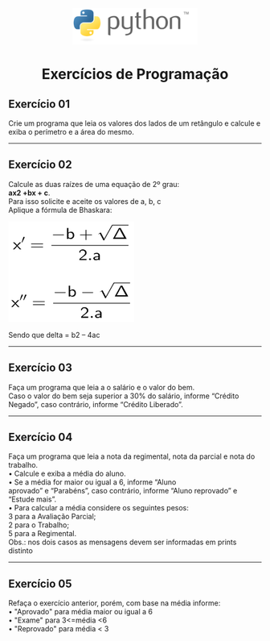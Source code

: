 

<p align="center">
  <a href="https://www.python.org/">
    <img src="./images/python-logo-generic.svg" alt="project logo" width="250" height="72">
  </a>
</p>
<h1 align='center'>Exercícios de Programação</h1>

## Exercício 01
<p>
Crie um programa que leia os valores dos lados de um
retângulo e calcule e exiba o perímetro e a área do
mesmo.
</p>

<hr>

## Exercício 02

Calcule as duas raízes de uma equação de 2º grau:<br>
<strong> ax2 +bx + c</strong>.<br>
Para isso solicite e aceite os valores de a, b, c<br>
Aplique a fórmula de Bhaskara:
<p align="start">
  <a href="https://www.python.org/">
    <img src="./images/encontrando-raizes-pela-formula-de-bhaskara.jpg" alt="project logo" width="250" height="200" >
  </a>
</p>
Sendo que delta = b2 – 4ac

<hr>

## Exercício 03
<p>
Faça um programa que leia a o salário e o valor do bem.<br>
Caso o valor do bem seja superior a 30% do salário,
informe “Crédito Negado”, caso contrário, informe
“Crédito Liberado”. 
</p>

<hr>

## Exercício 04
<p>
Faça um programa que leia a nota da regimental, nota
da parcial e nota do trabalho.<br>
• Calcule e exiba a média do aluno.<br>
• Se a média for maior ou igual a 6, informe “Aluno<br>
aprovado” e “Parabéns”, caso contrário, informe “Aluno
reprovado” e “Estude mais”.<br>
• Para calcular a média considere os seguintes pesos:<br>
3 para a Avaliação Parcial;<br>
2 para o Trabalho;<br>
5 para a Regimental.<br>
Obs.: nos dois casos as mensagens devem ser informadas
em prints distinto
</p>

<hr>

## Exercício 05
<p>
Refaça o exercício anterior, porém, com base na média
informe:<br>
• "Aprovado" para média maior ou igual a 6<br>
• "Exame" para 3<=média <6<br>
• "Reprovado" para média < 3 
</p>